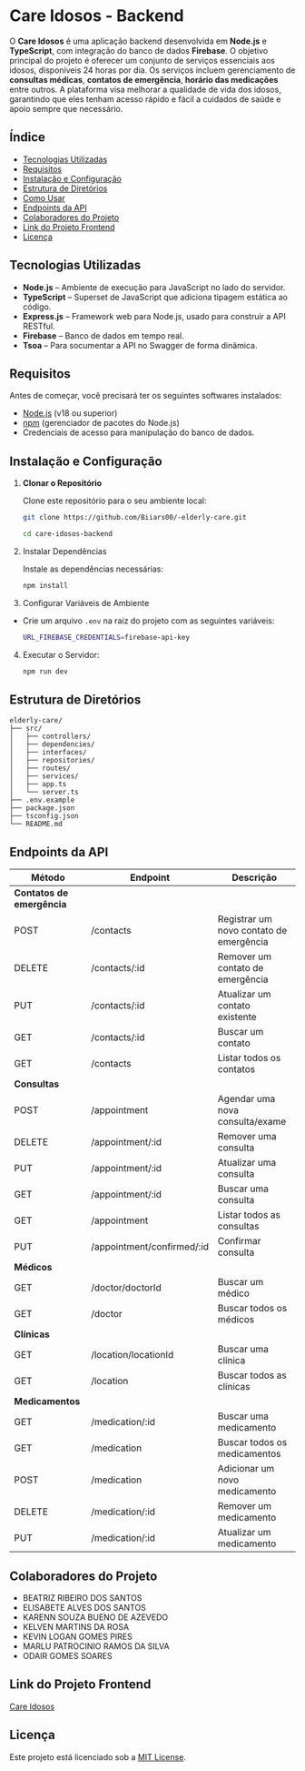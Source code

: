 # Care Idosos - Backend

O **Care Idosos** é uma aplicação backend desenvolvida em **Node.js** e **TypeScript**, com integração do banco de dados **Firebase**. O objetivo principal do projeto é oferecer um conjunto de serviços essenciais aos idosos, disponíveis 24 horas por dia. Os serviços incluem gerenciamento de **consultas médicas**, **contatos de emergência**, **horário das medicações** entre outros. A plataforma visa melhorar a qualidade de vida dos idosos, garantindo que eles tenham acesso rápido e fácil a cuidados de saúde e apoio sempre que necessário.

## Índice

- [Tecnologias Utilizadas](#tecnologias-utilizadas)
- [Requisitos](#requisitos)
- [Instalação e Configuração](#instalação-e-configuração)
- [Estrutura de Diretórios](#estrutura-de-diretórios)
- [Como Usar](#como-usar)
- [Endpoints da API](#endpoints-da-api)
- [Colaboradores do Projeto](#colaboradores-do-projeto)
- [Link do Projeto Frontend](#link-do-projeto-frontend)
- [Licença](#licença)

## Tecnologias Utilizadas

- **Node.js** – Ambiente de execução para JavaScript no lado do servidor.
- **TypeScript** – Superset de JavaScript que adiciona tipagem estática ao código.
- **Express.js** – Framework web para Node.js, usado para construir a API RESTful.
- **Firebase** – Banco de dados em tempo real.
- **Tsoa** – Para socumentar a API no Swagger de forma dinâmica.

## Requisitos

Antes de começar, você precisará ter os seguintes softwares instalados:

- [Node.js](https://nodejs.org) (v18 ou superior)
- [npm](https://www.npmjs.com) (gerenciador de pacotes do Node.js)
- Credenciais de acesso para manipulação do banco de dados.

## Instalação e Configuração

1. **Clonar o Repositório**

   Clone este repositório para o seu ambiente local:

   ```bash
   git clone https://github.com/Biiars00/-elderly-care.git

   cd care-idosos-backend

   ```

2. Instalar Dependências

   Instale as dependências necessárias:

   ```bash
   npm install

   ```

3. Configurar Variáveis de Ambiente

- Crie um arquivo `.env` na raiz do projeto com as seguintes variáveis:

  ```bash
  URL_FIREBASE_CREDENTIALS=firebase-api-key
  ```

4. Executar o Servidor:

   ```bash
   npm run dev
   ```

## Estrutura de Diretórios

    elderly-care/
    ├── src/
    │   ├── controllers/
    │   ├── dependencies/
    │   ├── interfaces/
    │   ├── repositories/
    │   ├── routes/
    │   ├── services/
    │   ├── app.ts
    │   └── server.ts
    ├── .env.example
    ├── package.json
    ├── tsconfig.json
    └── README.md

## Endpoints da API

| Método                     | Endpoint                            | Descrição                               |
| -------------------------- | ----------------------------------- | --------------------------------------- |
| **Contatos de emergência** |
| POST                       | /contacts                           | Registrar um novo contato de emergência |
| DELETE                     | /contacts/:id                       | Remover um contato de emergência        |
| PUT                        | /contacts/:id                       | Atualizar um contato existente          |
| GET                        | /contacts/:id                       | Buscar um contato                       |
| GET                        | /contacts                           | Listar todos os contatos                |
| **Consultas**              |
| POST                       | /appointment                        | Agendar uma nova consulta/exame         |
| DELETE                     | /appointment/:id                    | Remover uma consulta                    |
| PUT                        | /appointment/:id                    | Atualizar uma consulta                  |
| GET                        | /appointment/:id                    | Buscar uma consulta                     |
| GET                        | /appointment                        | Listar todos as consultas               |
| PUT                        | /appointment/confirmed/:id          | Confirmar consulta                      |
| **Médicos**                |
| GET                        | /doctor/doctorId                    | Buscar um médico                        |
| GET                        | /doctor                             | Buscar todos os médicos                 |
| **Clínicas**               |
| GET                        | /location/locationId                | Buscar uma clínica                      |
| GET                        | /location                           | Buscar todos as clínicas                |
| **Medicamentos**           |
| GET                        | /medication/:id                     | Buscar uma medicamento                  |
| GET                        | /medication                         | Buscar todos os medicamentos            |
| POST                       | /medication                         | Adicionar um novo medicamento           |
| DELETE                     | /medication/:id                     | Remover um medicamento                  |
| PUT                        | /medication/:id                     | Atualizar um medicamento                |

## Colaboradores do Projeto

- BEATRIZ RIBEIRO DOS SANTOS
- ELISABETE ALVES DOS SANTOS
- KARENN SOUZA BUENO DE AZEVEDO
- KELVEN MARTINS DA ROSA
- KEVIN LOGAN GOMES PIRES
- MARLU PATROCINIO RAMOS DA SILVA
- ODAIR GOMES SOARES

## Link do Projeto Frontend

[Care Idosos](https://care-idosos-connect.vercel.app/)

## Licença

Este projeto está licenciado sob a [MIT License](./LICENSE.txt).
